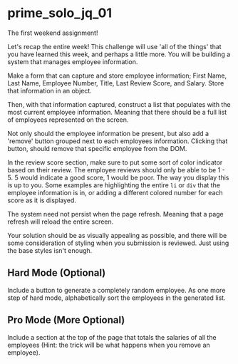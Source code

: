 # prime_solo_jq_01
The first weekend assignment!

Let's recap the entire week! This challenge will use 'all of the things' that you have learned this week, and perhaps a little more. You will be building a system that manages employee information.

Make a form that can capture and store employee information; First Name, Last Name, Employee Number, Title, Last Review Score, and Salary. Store that information in an object.

Then, with that information captured, construct a list that populates with the most current employee information. Meaning that there should be a full list of employees represented on the screen.

Not only should the employee information be present, but also add a 'remove' button grouped next to each employees information. Clicking that button, should remove that specific employee from the DOM.

In the review score section, make sure to put some sort of color indicator based on their review. The employee reviews should only be able to be 1 - 5. 5 would indicate a good score, 1 would be poor. The way you display this is up to you. Some examples are highlighting the entire `li` or `div` that the employee information is in, or adding a different colored number for each score as it is displayed.

The system need not persist when the page refresh. Meaning that a page refresh will reload the entire screen. 

Your solution should be as visually appealing as possible, and there will be some consideration of styling when you submission is reviewed. Just using the base styles isn't enough.

## Hard Mode (Optional)
Include a button to generate a completely random employee. As one more step of hard mode, alphabetically sort the employees in the generated list.

## Pro Mode (More Optional)
Include a section at the top of the page that totals the salaries of all the employees (Hint: the trick will be what happens when you remove an employee).
